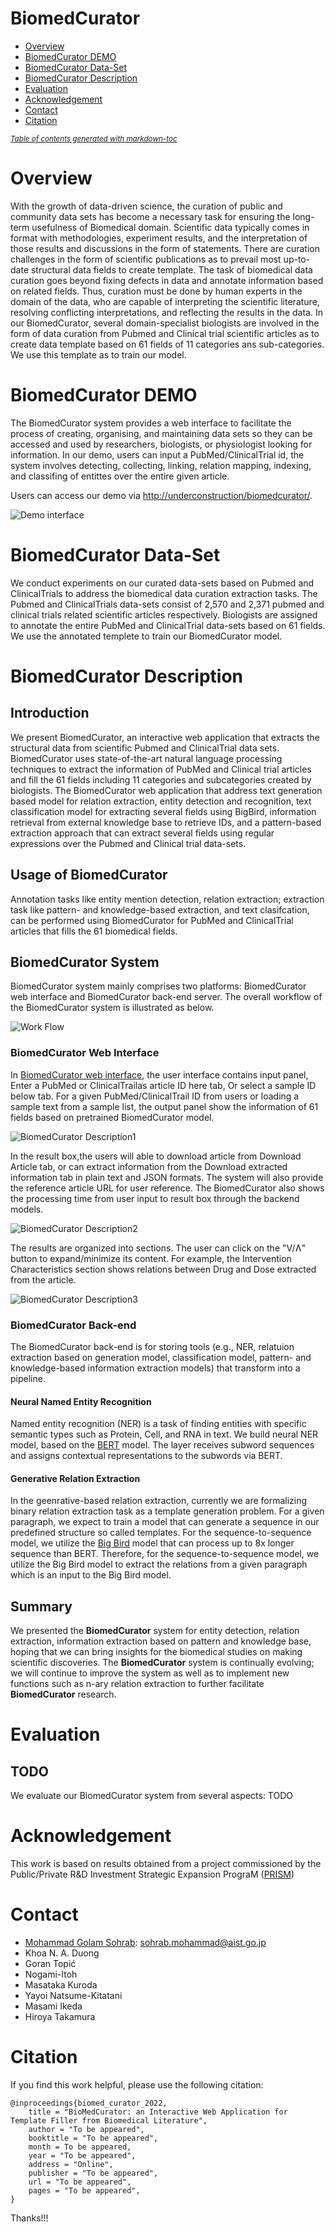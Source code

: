 # BiomedCurator

- [Overview](#overview)
- [BiomedCurator DEMO](#biomedcurator-demo)
- [BiomedCurator Data-Set](#biomedcurator-dataset)
- [BiomedCurator Description](#biomedcurator-description)
- [Evaluation](#evaluation)
- [Acknowledgement](#acknowledgement)
- [Contact](#contact)
- [Citation](#citation)

<small><i><a href='http://ecotrust-canada.github.io/markdown-toc/'>Table of contents generated with markdown-toc</a></i></small>

# Overview

With the growth of data-driven science, the curation of public and community data sets has become a necessary task for ensuring the long-term usefulness of Biomedical domain. Scientific data typically comes in format with methodologies, experiment results, and the interpretation of those results and discussions in the form of statements. There are curation challenges in the form of scientific publications as to prevail most up-to-date structural data fields to create template. The task of biomedical data curation goes beyond fixing defects in data and annotate information based on related fields. Thus, curation must be done by human experts in the domain of the data, who are capable of interpreting the scientific literature, resolving conflicting interpretations, and reflecting the results in the data. In our BiomedCurator, several domain-specialist biologists are involved in the form of data curation from Pubmed and Clinical trial scientific articles as to create data template based on 61 fields of 11 categories ans sub-categories. We use this template as to train our model. 

# BiomedCurator DEMO
The BiomedCurator system provides a web interface to facilitate the process of creating, organising, and maintaining data sets so they can be accessed and used by researchers, biologists, or physiologist looking for information. In our demo, users can input a PubMed/ClinicalTrial id, the system involves detecting, collecting, linking, relation mapping, indexing, and classifing of entittes over the entire given article. 

Users can access our demo via [http://underconstruction/biomedcurator/](http://underconstruction/biomedcurator/).

![Demo interface](images/biomed_curator_3.png)

# BiomedCurator Data-Set

We conduct experiments on our curated data-sets based on Pubmed and ClinicalTrials to address the biomedical data curation extraction tasks. The Pubmed and ClinicalTrials data-sets  consist of 2,570 and 2,371 pubmed and clinical trials related scientific articles respectively. Biologists are assigned to annotate the entire PubMed and ClinicalTrial data-sets based on 61 fields. We use the annotated templete to train our BiomedCurator model.

# BiomedCurator Description

## Introduction

We present BiomedCurator, an interactive web application that extracts the structural data from scientific Pubmed and ClinicalTrial data sets. BiomedCurator uses state-of-the-art natural language processing techniques to extract the information of PubMed and Clinical trial articles and fill the 61 fields including 11 categories and subcategories created by biologists.  The BiomedCurator web application that address text generation based model for relation extraction, entity detection and recognition, text classification model for extracting several fields using BigBird, information retrieval from external knowledge base to retrieve IDs,  and a pattern-based extraction approach that can extract several fields using regular expressions over the Pubmed and Clinical trial data-sets. 

## Usage of BiomedCurator
Annotation tasks like entity mention detection, relation extraction; extraction task like pattern- and knowledge-based extraction, and text clasifcation, can be performed using BiomedCurator for PubMed and ClinicalTrial articles that fills the 61 biomedical fields. 

## BiomedCurator System
BiomedCurator system mainly comprises two platforms: BiomedCurator web interface and BiomedCurator back-end server. The overall workflow of the BiomedCurator system is illustrated as below.

![Work Flow](images/system_overview.png)

### BiomedCurator Web Interface
In [BiomedCurator web interface](#biomedcurator-demo), the user interface contains input panel, Enter a PubMed or ClinicalTrailas article ID here tab, Or select a sample ID below tab. For a given PubMed/ClinicalTrail ID from users or loading a sample text from a sample list, the output panel show the information of 61 fields based on pretrained BiomedCurator model. 

![BiomedCurator Description1](images/biomed_curator_1.png)

In the result box,the users will able to download article from Download Article tab, or can extract information from the Download extracted information tab in plain text and JSON formats. The system will also provide the reference article URL for user reference. The BiomedCurator also shows the processing time from user input to result box through the backend models.

![BiomedCurator Description2](images/biomed_curator_2.png)

The results are organized into sections. The user can click on the "V/Ʌ" button to expand/minimize its content.
For example, the Intervention Characteristics section shows relations between Drug and Dose extracted from the article.

![BiomedCurator Description3](images/biomed_curator_2_1.png)

### BiomedCurator Back-end
The BiomedCurator back-end is for storing tools (e.g., NER, relatuion extraction based on generation model, classification model, pattern- and knowledge-based information extraction models) that transform into a pipeline. 

#### Neural Named Entity Recognition
Named entity recognition (NER) is a task of finding entities with specific semantic types such as Protein, Cell, and RNA in text. We build neural NER model, based on the [BERT](https://www.aclweb.org/anthology/N19-1423.pdf) model. The layer receives subword sequences and assigns contextual representations to the subwords via BERT. 

#### Generative Relation Extraction
In the geenrative-based relation extraction, currently we are formalizing binary relation extraction task as a template generation problem. For a given paragraph, we expect to train a model that can generate a sequence in our predefined structure so called templates. For the sequence-to-sequence model, we utilize the [Big Bird](https://arxiv.org/abs/2007.14062) model that can process up to 8x longer sequence than BERT. Therefore, for the sequence-to-sequence model, we utilize the Big Bird model to extract the relations from a given paragraph which is an input to the Big Bird model.

## Summary
We presented the **BiomedCurator** system for entity detection, relation extraction, information extraction based on pattern and knowledge base, hoping that we can bring insights for the biomedical studies on making scientific discoveries. The **BiomedCurator** system is continually evolving; we will continue to improve the system as well as to implement new functions such as n-ary relation extraction to further facilitate **BiomedCurator** research.

# Evaluation

## TODO

We evaluate our BiomedCurator system from several aspects: TODO 

# Acknowledgement
This work is based on results obtained from a project commissioned by the Public/Private R&D Investment Strategic Expansion PrograM ([PRISM](https://www.nibiohn.go.jp/prism/about/))

# Contact
* [Mohammad Golam Sohrab](https://orcid.org/0000-0001-5540-7834): sohrab.mohammad@aist.go.jp
* Khoa N. A. Duong
* Goran Topić
* Nogami-Itoh
* Masataka Kuroda
* Yayoi Natsume-Kitatani
* Masami Ikeda
* Hiroya Takamura

# Citation
If you find this work helpful, please use the following citation:

```
@inproceedings{biomed_curator_2022,
    title = "BioMedCurator: an Interactive Web Application for Template Filler from Biomedical Literature",
    author = "To be appeared",
    booktitle = "To be appeared",
    month = To be appeared,
    year = "To be appeared",
    address = "Online",
    publisher = "To be appeared",
    url = "To be appeared",
    pages = "To be appeared",
} 
```

Thanks!!!

